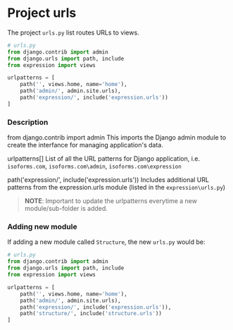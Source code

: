 # Project urls

The project `urls.py` list routes URLs to views.


```python
# urls.py
from django.contrib import admin
from django.urls import path, include
from expression import views

urlpatterns = [
    path('', views.home, name='home'),
    path('admin/', admin.site.urls),
    path('expression/', include('expression.urls'))
]
```

### Description

<span class="code">from django.contrib import admin</span>
This imports the Django admin module to create the interfance for managing application's data.

<span class="code">urlpatterns[]</span>
List of all the URL patterns for Django application, i.e. `isoforms.com`, `isoforms.com\admin`, `isoforms.com\expression`

<span class="code">path('expression/', include('expression.urls'))</span>
Includes additional URL patterns from the expression.urls module (listed in the `expression\urls.py`)

>**NOTE**: Important to update the urlpatterns everytime a new module/sub-folder is added. 


### Adding new module
If adding a new module called `Structure`, the new `urls.py` would be:
```python
# urls.py
from django.contrib import admin
from django.urls import path, include
from expression import views

urlpatterns = [
    path('', views.home, name='home'),
    path('admin/', admin.site.urls),
    path('expression/', include('expression.urls')),
    path('structure/', include('structure.urls'))
]
```


